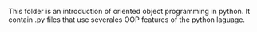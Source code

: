 This folder is an introduction of oriented object programming in python.
It contain .py files that use severales OOP features of the python laguage.

